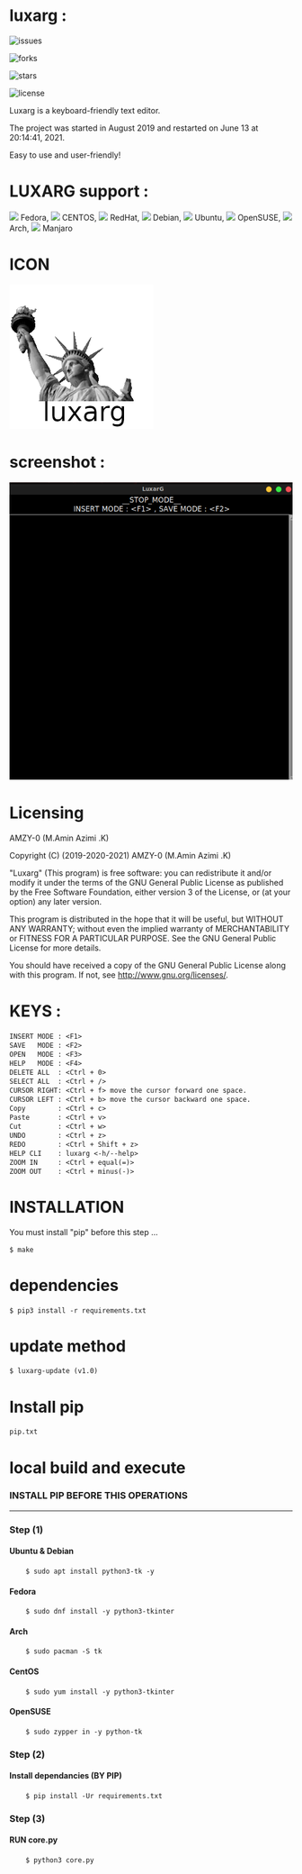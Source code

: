 # luxarg :

![issues](https://img.shields.io/github/issues/amzy-0/luxarg)

![forks](https://img.shields.io/github/forks/amzy-0/luxarg)

![stars](https://img.shields.io/github/stars/amzy-0/luxarg)

![license](https://img.shields.io/github/license/amzy-0/luxarg)


Luxarg is a keyboard-friendly text editor.

The project was started in August 2019 and restarted on June 13 at 20:14:41, 2021.

Easy to use and user-friendly!


# LUXARG support :

![](https://icons.iconarchive.com/icons/tatice/operating-systems/48/Fedora-icon.png) 
Fedora, 
![](https://icons.iconarchive.com/icons/fatcow/farm-fresh/32/centos-icon.png)
CENTOS,
![](https://icons.iconarchive.com/icons/saki/nuoveXT/48/Apps-redhat-icon.png)
RedHat,
![](https://icons.iconarchive.com/icons/tatice/operating-systems/48/Debian-icon.png)
Debian,
![](https://icons.iconarchive.com/icons/tatice/operating-systems/48/Ubuntu-icon.png)
Ubuntu, 
![](https://icons.iconarchive.com/icons/papirus-team/papirus-apps/48/distributor-logo-opensuse-icon.png)
OpenSUSE, 
![](https://icons.iconarchive.com/icons/fatcow/farm-fresh/32/arch-linux-icon.png)
Arch,
![](https://icons.iconarchive.com/icons/papirus-team/papirus-apps/48/manjaro-welcome-icon.png)
Manjaro

# ICON

![ICON](icon/luxarg.png)


# screenshot :

![screenshot](screenshot/1.png)


# Licensing

AMZY-0 (M.Amin Azimi .K) 

Copyright (C) (2019-2020-2021)  AMZY-0 (M.Amin Azimi .K) 

"Luxarg" (This program) is free software: you can redistribute it and/or modify
it under the terms of the GNU General Public License as published by
the Free Software Foundation, either version 3 of the License, or
(at your option) any later version.

This program is distributed in the hope that it will be useful,
but WITHOUT ANY WARRANTY; without even the implied warranty of
MERCHANTABILITY or FITNESS FOR A PARTICULAR PURPOSE.  See the
GNU General Public License for more details.

You should have received a copy of the GNU General Public License
along with this program.  If not, see <http://www.gnu.org/licenses/>.



# KEYS : 

    INSERT MODE : <F1>
    SAVE   MODE : <F2>
    OPEN   MODE : <F3>
    HELP   MODE : <F4>
    DELETE ALL  : <Ctrl + 0>
    SELECT ALL  : <Ctrl + />
    CURSOR RIGHT: <Ctrl + f> move the cursor forward one space.
    CURSOR LEFT : <Ctrl + b> move the cursor backward one space.
    Copy        : <Ctrl + c>
    Paste       : <Ctrl + v>
    Cut         : <Ctrl + w>
    UNDO        : <Ctrl + z>
    REDO        : <Ctrl + Shift + z>
    HELP CLI    : luxarg <-h/--help>
    ZOOM IN     : <Ctrl + equal(=)>
    ZOOM OUT    : <Ctrl + minus(-)>

# INSTALLATION

You must install "pip" before this step ...   


    $ make 

    
# dependencies
    
    $ pip3 install -r requirements.txt

# update method
    
    $ luxarg-update (v1.0)


# Install pip
    pip.txt


# local build and execute



### INSTALL PIP BEFORE THIS OPERATIONS
****


### Step (1)
#### Ubuntu & Debian
        $ sudo apt install python3-tk -y  



#### Fedora
	    $ sudo dnf install -y python3-tkinter 



#### Arch
	    $ sudo pacman -S tk 



#### CentOS
	    $ sudo yum install -y python3-tkinter 



#### OpenSUSE
	    $ sudo zypper in -y python-tk 
    

### Step (2)
#### Install dependancies (BY PIP)
        $ pip install -Ur requirements.txt

### Step (3)
#### RUN core.py         
        $ python3 core.py
